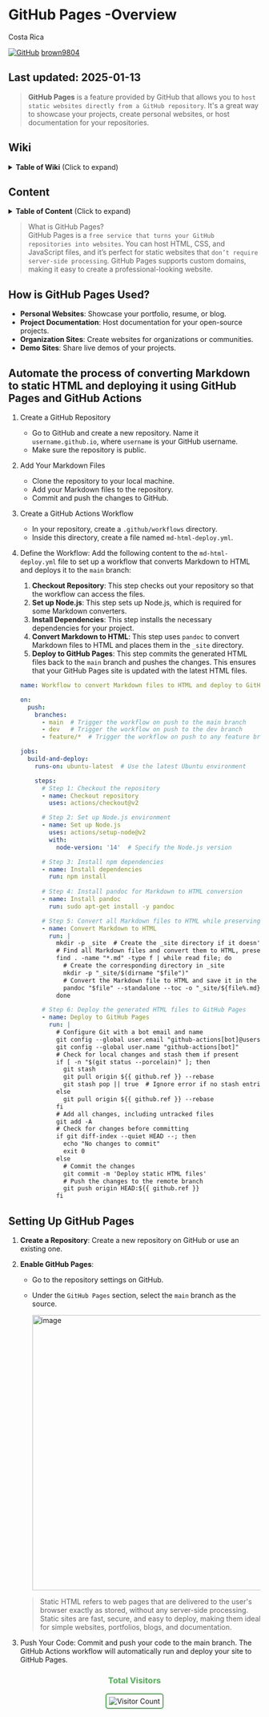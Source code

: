 # GitHub Pages -Overview 

Costa Rica

[![GitHub](https://img.shields.io/badge/--181717?logo=github&logoColor=ffffff)](https://github.com/) [brown9804](https://github.com/brown9804)

Last updated: 2025-01-13
----------------------

> **GitHub Pages** is a feature provided by GitHub that allows you to `host static websites directly from a GitHub repository`. It's a great way to showcase your projects, create personal websites, or host documentation for your repositories. 

## Wiki 

<details>
<summary><b>Table of Wiki</b> (Click to expand)</summary>

- [Websites for you and your projects](https://pages.github.com/)
- [Essentials of automated application deployment with GitHub Actions and GitHub Pages](https://resources.github.com/learn/pathways/automation/essentials/automated-application-deployment-with-github-actions-and-pages/)

</details>

## Content 

<details>
<summary><b>Table of Content</b> (Click to expand)</summary>

- [Wiki](#wiki)
- [Content](#content)
- [How is GitHub Pages Used?](#how-is-github-pages-used)
- [Automate the process of converting Markdown to static HTML and deploying it using GitHub Pages and GitHub Actions](#automate-the-process-of-converting-markdown-to-static-html-and-deploying-it-using-github-pages-and-github-actions)
- [Setting Up GitHub Pages](#setting-up-github-pages)

</details>

> What is GitHub Pages? <br/>
> GitHub Pages is a `free service that turns your GitHub repositories into websites`. You can host HTML, CSS, and JavaScript files, and it’s perfect for static websites that `don’t require server-side processing`. GitHub Pages supports custom domains, making it easy to create a professional-looking website.

## How is GitHub Pages Used?
- **Personal Websites**: Showcase your portfolio, resume, or blog.
- **Project Documentation**: Host documentation for your open-source projects.
- **Organization Sites**: Create websites for organizations or communities.
- **Demo Sites**: Share live demos of your projects.

## Automate the process of converting Markdown to static HTML and deploying it using GitHub Pages and GitHub Actions

1. Create a GitHub Repository
      - Go to GitHub and create a new repository. Name it `username.github.io`, where `username` is your GitHub username.
      - Make sure the repository is public.
2. Add Your Markdown Files
      - Clone the repository to your local machine.
      - Add your Markdown files to the repository.
      - Commit and push the changes to GitHub.
3. Create a GitHub Actions Workflow
      - In your repository, create a `.github/workflows` directory.
      - Inside this directory, create a file named `md-html-deploy.yml`.
4. Define the Workflow: Add the following content to the `md-html-deploy.yml` file to set up a workflow that converts Markdown to HTML and deploys it to the `main` branch:
      1. **Checkout Repository**: This step checks out your repository so that the workflow can access the files.
      2. **Set up Node.js**: This step sets up Node.js, which is required for some Markdown converters.
      3. **Install Dependencies**: This step installs the necessary dependencies for your project.
      4. **Convert Markdown to HTML**: This step uses `pandoc` to convert Markdown files to HTML and places them in the `_site` directory.
      5. **Deploy to GitHub Pages**: This step commits the generated HTML files back to the `main` branch and pushes the changes. This ensures that your GitHub Pages site is updated with the latest HTML files.
      
      ```yaml
      name: Workflow to convert Markdown files to HTML and deploy to GitHub Pages
      
      on:
        push:
          branches:
            - main  # Trigger the workflow on push to the main branch
            - dev   # Trigger the workflow on push to the dev branch
            - feature/*  # Trigger the workflow on push to any feature branch
      
      jobs:
        build-and-deploy:
          runs-on: ubuntu-latest  # Use the latest Ubuntu environment
      
          steps:
            # Step 1: Checkout the repository
            - name: Checkout repository
              uses: actions/checkout@v2
      
            # Step 2: Set up Node.js environment
            - name: Set up Node.js
              uses: actions/setup-node@v2
              with:
                node-version: '14'  # Specify the Node.js version
      
            # Step 3: Install npm dependencies
            - name: Install dependencies
              run: npm install
              
            # Step 4: Install pandoc for Markdown to HTML conversion
            - name: Install pandoc
              run: sudo apt-get install -y pandoc
      
            # Step 5: Convert all Markdown files to HTML while preserving directory structure
            - name: Convert Markdown to HTML
              run: |
                mkdir -p _site  # Create the _site directory if it doesn't exist
                # Find all Markdown files and convert them to HTML, preserving directory structure
                find . -name "*.md" -type f | while read file; do
                  # Create the corresponding directory in _site
                  mkdir -p "_site/$(dirname "$file")"
                  # Convert the Markdown file to HTML and save it in the corresponding directory
                  pandoc "$file" --standalone --toc -o "_site/${file%.md}.html"
                done
      
            # Step 6: Deploy the generated HTML files to GitHub Pages
            - name: Deploy to GitHub Pages
              run: |
                # Configure Git with a bot email and name
                git config --global user.email "github-actions[bot]@users.noreply.github.com"
                git config --global user.name "github-actions[bot]"
                # Check for local changes and stash them if present
                if [ -n "$(git status --porcelain)" ]; then
                  git stash
                  git pull origin ${{ github.ref }} --rebase
                  git stash pop || true  # Ignore error if no stash entries to pop
                else
                  git pull origin ${{ github.ref }} --rebase
                fi
                # Add all changes, including untracked files
                git add -A
                # Check for changes before committing
                if git diff-index --quiet HEAD --; then
                  echo "No changes to commit"
                  exit 0
                else
                  # Commit the changes
                  git commit -m 'Deploy static HTML files'
                  # Push the changes to the remote branch
                  git push origin HEAD:${{ github.ref }}
                fi
      ```

## Setting Up GitHub Pages
1. **Create a Repository**: Create a new repository on GitHub or use an existing one.
2. **Enable GitHub Pages**:
   - Go to the repository settings on GitHub.
   - Under the `GitHub Pages` section, select the `main` branch as the source.
  
     <img width="550" alt="image" src="https://github.com/user-attachments/assets/6143fc94-5e77-45c5-8680-4f269b0dc242" />

    > Static HTML refers to web pages that are delivered to the user's browser exactly as stored, without any server-side processing. Static sites are fast, secure, and easy to deploy, making them ideal for simple websites, portfolios, blogs, and documentation.
3. Push Your Code: Commit and push your code to the main branch. The GitHub Actions workflow will automatically run and deploy your site to GitHub Pages.

<div align="center">
  <h3 style="color: #4CAF50;">Total Visitors</h3>
  <img src="https://profile-counter.glitch.me/brown9804/count.svg" alt="Visitor Count" style="border: 2px solid #4CAF50; border-radius: 5px; padding: 5px;"/>
</div>

